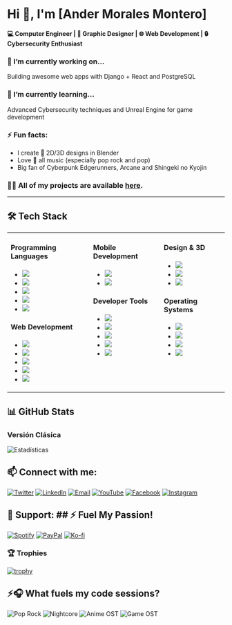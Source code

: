 # Hi 👋, I'm [Ander Morales Montero]  
**💻 Computer Engineer | 🎨 Graphic Designer | 🌐 Web Development | 🔒 Cybersecurity Enthusiast**  

### 🔭 I’m currently working on...  
Building awesome web apps with Django + React and PostgreSQL  

### 🌱 I’m currently learning...  
Advanced Cybersecurity techniques and Unreal Engine for game development  

### ⚡ Fun facts:  
- I create 🎨 2D/3D designs in Blender  
- Love 🎵 all music (especially pop rock and pop)  
- Big fan of Cyberpunk Edgerunners, Arcane and Shingeki no Kyojin  

### 👨‍💻 All of my projects are available [here](https://github.com/andermoralesmontero?tab=repositories).  

---

## 🛠️ Tech Stack

<table>
  <tr>
    <td valign="top">
      <h4>Programming Languages</h4>
      <ul>
        <li><img src="https://img.shields.io/badge/-Python-3776AB?style=flat&logo=python&logoColor=white"></li>
        <li><img src="https://img.shields.io/badge/-Java-ED8B00?style=flat&logo=openjdk&logoColor=white"></li>
        <li><img src="https://img.shields.io/badge/-JavaScript-F7DF1E?style=flat&logo=javascript&logoColor=black"></li>
        <li><img src="https://img.shields.io/badge/-C++-00599C?style=flat&logo=c%2B%2B&logoColor=white"></li>
        <li><img src="https://img.shields.io/badge/-C-A8B9CC?style=flat&logo=c&logoColor=black"></li>
      </ul>
      <h4>Web Development</h4>
      <ul>
        <li><img src="https://img.shields.io/badge/-Django-092E20?style=flat&logo=django&logoColor=white"></li>
        <li><img src="https://img.shields.io/badge/-React-61DAFB?style=flat&logo=react&logoColor=black"></li>
        <li><img src="https://img.shields.io/badge/-PostgreSQL-4169E1?style=flat&logo=postgresql&logoColor=white"></li>
        <li><img src="https://img.shields.io/badge/-HTML5-E34F26?style=flat&logo=html5&logoColor=white"></li>
        <li><img src="https://img.shields.io/badge/-CSS3-1572B6?style=flat&logo=css3&logoColor=white"></li>
      </ul>
    </td>
    <td valign="top">
      <h4>Mobile Development</h4>
      <ul>
        <li><img src="https://img.shields.io/badge/-Android-3DDC84?style=flat&logo=android&logoColor=white"></li>
        <li><img src="https://img.shields.io/badge/-Kotlin-7F52FF?style=flat&logo=kotlin&logoColor=white"></li>
      </ul>
      <h4>Developer Tools</h4>
      <ul>
        <li><img src="https://img.shields.io/badge/-VS_Code-007ACC?style=flat&logo=visual-studio-code&logoColor=white"></li>
        <li><img src="https://img.shields.io/badge/-PyCharm-000000?style=flat&logo=pycharm&logoColor=white"></li>
        <li><img src="https://img.shields.io/badge/-GitHub-181717?style=flat&logo=github&logoColor=white"></li>
        <li><img src="https://img.shields.io/badge/-DeepSeek-05122A?style=flat&logo=ai&logoColor=white"></li>
        <li><img src="https://img.shields.io/badge/-VirtualBox-183A61?style=flat&logo=virtualbox&logoColor=white"></li>
      </ul>
    </td>
    <td valign="top">
    <h4>Design & 3D</h4>
      <ul>
        <li><img src="https://img.shields.io/badge/-Blender-F5792A?style=flat&logo=blender&logoColor=white"></li>
        <li><img src="https://img.shields.io/badge/-Photoshop-31A8FF?style=flat&logo=adobe-photoshop&logoColor=white"></li>
        <li><img src="https://img.shields.io/badge/-Illustrator-FF9A00?style=flat&logo=adobe-illustrator&logoColor=white"></li>
      </ul>
      <h4>Operating Systems</h4>
      <ul>
        <li><img src="https://img.shields.io/badge/-Kali_Linux-557C94?style=flat&logo=kali-linux&logoColor=white"></li>
        <li><img src="https://img.shields.io/badge/-Parrot_OS-4DBCE9?style=flat&logo=linux&logoColor=white"></li>
        <li><img src="https://img.shields.io/badge/-Ubuntu-E95420?style=flat&logo=ubuntu&logoColor=white"></li>
        <li><img src="https://img.shields.io/badge/-macOS-000000?style=flat&logo=apple&logoColor=white"></li>
      </ul>
    </td>
  </tr>
</table>

## 📊 GitHub Stats

### Versión Clásica
![Estadísticas](https://github-readme-stats.vercel.app/api?username=AnderMoralesMontero&show_icons=true&theme=radical&hide_border=true&include_all_commits=true)

## 📫 Connect with me:  

[![Twitter](https://img.shields.io/badge/Twitter-1DA1F2?style=flat&logo=twitter&logoColor=white)](https://x.com/2001ander12)
[![LinkedIn](https://img.shields.io/badge/LinkedIn-0077B5?style=flat&logo=linkedin&logoColor=white)](https://www.linkedin.com/in/ander-morales-montero-5563b5379/)
[![Email](https://img.shields.io/badge/Email-D14836?style=flat&logo=gmail&logoColor=white)](mailto:andermoralesmontero@gmail.com)
[![YouTube](https://img.shields.io/badge/YouTube-FF0000?style=flat&logo=youtube&logoColor=white)](https://www.youtube.com/@Zaifer_12)
[![Facebook](https://img.shields.io/badge/Facebook-1877F2?style=flat&logo=facebook&logoColor=white)](https://www.facebook.com/ander.moralesmontero)
[![Instagram](https://img.shields.io/badge/Instagram-E4405F?style=flat&logo=instagram&logoColor=white)](https://www.instagram.com/12._ander_.12/)

## 💖 Support:  ## ⚡ Fuel My Passion!
[![Spotify](https://img.shields.io/badge/My_Music-1DB954?style=for-the-badge&logo=spotify&logoColor=white)](https://open.spotify.com/user/andermoralesmontero)
[![PayPal](https://img.shields.io/badge/Adrenaline_Donation-00457C?style=for-the-badge&logo=paypal&logoColor=white)](https://paypal.me/andermoralesmontero)
[![Ko-fi](https://img.shields.io/badge/Competitive-FF5E5B?style=for-the-badge&logo=ko-fi&logoColor=white)](https://ko-fi.com/andermoralesmontero)

### 🏆 Trophies
[![trophy](https://github-profile-trophy.vercel.app/?username=AnderMoralesMontero&theme=onedark&row=2&column=4)](https://github.com/ryo-ma/github-profile-trophy)

## ⚡🎧 What fuels my code sessions?
  
  ![Pop Rock](https://img.shields.io/badge/Pop_Rock-FF4088?style=for-the-badge&logo=apple-music&logoColor=white)
  ![Nightcore](https://img.shields.io/badge/Nightcore-FF00FF?style=for-the-badge&logo=spotify&logoColor=white&labelColor=000000)
  ![Anime OST](https://img.shields.io/badge/Anime_OST-FF1493?style=for-the-badge&logo=crunchyroll&logoColor=white)
  ![Game OST](https://img.shields.io/badge/Game_Soundtracks-32CD32?style=for-the-badge&logo=steam&logoColor=white)


